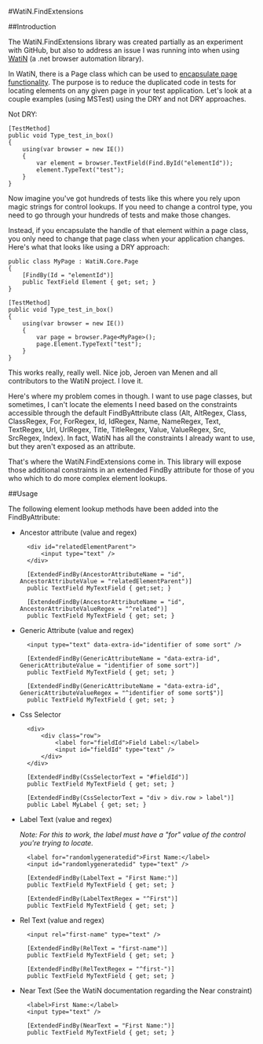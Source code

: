 #WatiN.FindExtensions

##Introduction

The WatiN.FindExtensions library was created partially as an experiment with GitHub, but also to address an issue I was running into when using [WatiN](http://watin.org/) (a .net browser automation library).

In WatiN, there is a Page class which can be used to [encapsulate page functionality](http://watinandmore.blogspot.com/2009/06/introducing-page-class.html).  The purpose is to reduce the duplicated code in tests for locating elements on any given page in your test application.  Let's look at a couple examples (using MSTest) using the DRY and not DRY approaches.

Not DRY:

	[TestMethod]
	public void Type_test_in_box() 
	{
		using(var browser = new IE()) 
		{
			var element = browser.TextField(Find.ById("elementId"));
			element.TypeText("test");
		}
	}

Now imagine you've got hundreds of tests like this where you rely upon magic strings for control lookups.  If you need to change a control type, you need to go through your hundreds of tests and make those changes.

Instead, if you encapsulate the handle of that element within a page class, you only need to change that page class when your application changes.  Here's what that looks like using a DRY approach:

	public class MyPage : WatiN.Core.Page
	{
		[FindBy(Id = "elementId")]
		public TextField Element { get; set; }
	}

	[TestMethod]
	public void Type_test_in_box() 
	{
		using(var browser = new IE()) 
		{
			var page = browser.Page<MyPage>();
			page.Element.TypeText("test");
		}
	}

This works really, really well.  Nice job, Jeroen van Menen and all contributors to the WatiN project.  I love it.

Here's where my problem comes in though.  I want to use page classes, but sometimes, I can't locate the elements I need based on the constraints accessible through the default FindByAttribute class (Alt, AltRegex, Class, ClassRegex, For, ForRegex, Id, IdRegex, Name, NameRegex, Text, TextRegex, Url, UrlRegex, Title, TitleRegex, Value, ValueRegex, Src, SrcRegex, Index).  In fact, WatiN has all the constraints I already want to use, but they aren't exposed as an attribute.

That's where the WatiN.FindExtensions come in.  This library will expose those additional constraints in an extended FindBy attribute for those of you who which to do more complex element lookups.

##Usage

The following element lookup methods have been added into the FindByAttribute:

- Ancestor attribute (value and regex)
		
		<div id="relatedElementParent">
			<input type="text" />
		</div>

		[ExtendedFindBy(AncestorAttributeName = "id", AncestorAttributeValue = "relatedElementParent")]
		public TextField MyTextField { get;set; }

		[ExtendedFindBy(AncestorAttributeName = "id", AncestorAttributeValueRegex = "^related")]
		public TextField MyTextField { get; set; }

- Generic Attribute (value and regex)

		<input type="text" data-extra-id="identifier of some sort" />

		[ExtendedFindBy(GenericAttributeName = "data-extra-id", GenericAttributeValue = "identifier of some sort")]
		public TextField MyTextField { get; set; }

		[ExtendedFindBy(GenericAttributeName = "data-extra-id", GenericAttributeValueRegex = "^identifier of some sort$")]
		public TextField MyTextField { get; set; }

- Css Selector

		<div>
			<div class="row">
				<label for="fieldId">Field Label:</label>
				<input id="fieldId" type="text" />
			</div>
		</div>

		[ExtendedFindBy(CssSelectorText = "#fieldId")]
		public TextField MyTextField { get; set; }

		[ExtendedFindBy(CssSelectorText = "div > div.row > label")]
		public Label MyLabel { get; set; }

- Label Text (value and regex)

	*Note: For this to work, the label must have a "for" value of the control you're trying to locate.*

		<label for="randomlygeneratedid">First Name:</label>
		<input id="randomlygeneratedid" type="text" />

		[ExtendedFindBy(LabelText = "First Name:")]
		public TextField MyTextField { get; set; }

		[ExtendedFindBy(LabelTextRegex = "^First")]
		public TextField MyTextField { get; set; }

- Rel Text (value and regex)

		<input rel="first-name" type="text" />

		[ExtendedFindBy(RelText = "first-name")]
		public TextField MyTextField { get; set; }

		[ExtendedFindBy(RelTextRegex = "^first-")]
		public TextField MyTextField { get; set; }

- Near Text (See the WatiN documentation regarding the Near constraint)

		<label>First Name:</label>
		<input type="text" />

		[ExtendedFindBy(NearText = "First Name:")]
		public TextField MyTextField { get; set; }
